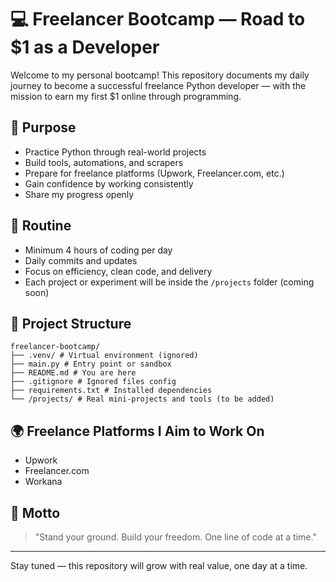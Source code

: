 # 💻 Freelancer Bootcamp — Road to $1 as a Developer

Welcome to my personal bootcamp! This repository documents my daily journey to become a successful freelance Python developer — with the mission to earn my first $1 online through programming.

## 🎯 Purpose

- Practice Python through real-world projects
- Build tools, automations, and scrapers
- Prepare for freelance platforms (Upwork, Freelancer.com, etc.)
- Gain confidence by working consistently
- Share my progress openly

## 📅 Routine

- Minimum 4 hours of coding per day
- Daily commits and updates
- Focus on efficiency, clean code, and delivery
- Each project or experiment will be inside the `/projects` folder (coming soon)

## 🧱 Project Structure
```
freelancer-bootcamp/
├── .venv/ # Virtual environment (ignored)
├── main.py # Entry point or sandbox
├── README.md # You are here
├── .gitignore # Ignored files config
├── requirements.txt # Installed dependencies
└── /projects/ # Real mini-projects and tools (to be added)
```

## 🌍 Freelance Platforms I Aim to Work On

- Upwork
- Freelancer.com
- Workana

## 🧠 Motto

> "Stand your ground. Build your freedom. One line of code at a time."

---

Stay tuned — this repository will grow with real value, one day at a time.
